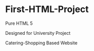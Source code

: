 # First-HTML-Project

Pure HTML 5

Designed for University Project

Catering-Shopping Based Website
